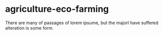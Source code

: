 # agriculture-eco-farming
There are many of passages of lorem ipsume, but the majorl have suffered alteration is some form.
